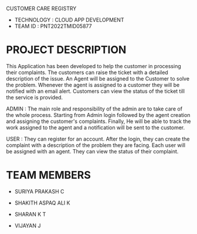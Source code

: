 CUSTOMER CARE REGISTRY 
  * TECHNOLOGY : CLOUD APP DEVELOPMENT
  *  TEAM ID : PNT2022TMID05877
    
# PROJECT DESCRIPTION 

This Application has been developed to help the customer in processing their complaints. The customers can raise the ticket with a detailed description of the issue. An Agent will be assigned to the Customer to solve the problem. Whenever the agent is assigned to a customer they will be notified with an email alert. Customers can view the status of the ticket till the service is provided.

ADMIN : The main role and responsibility of the admin are to take care of the whole process. Starting from Admin login followed by the agent creation and assigning the customer's complaints. Finally, He will be able to track the work assigned to the agent and a notification will be sent to the customer.

USER : They can register for an account. After the login, they can create the complaint with a description of the problem they are facing. Each user will be assigned with an agent. They can view the status of their complaint.

# TEAM MEMBERS  

  * SURIYA PRAKASH C
  
  * SHAKITH ASPAQ ALI K
  
  * SHARAN K T
  
  * VIJAYAN J
  
 
